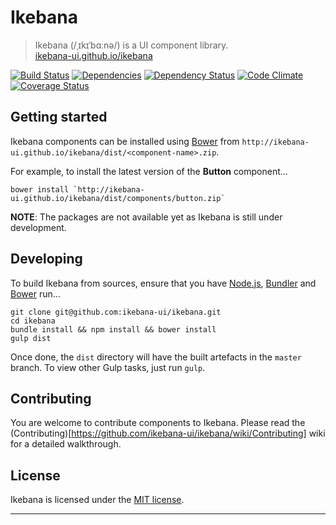 # Ikebana

> Ikebana (/ˌɪkɪˈbɑːnə/) is a UI component library.  
> [ikebana-ui.github.io/ikebana](http://ikebana-ui.github.io/ikebana)

[![Build Status](https://travis-ci.org/ikebana-ui/ikebana.png?branch=master)](https://travis-ci.org/ikebana-ui/ikebana) [![Dependencies](https://david-dm.org/ikebana-ui/ikebana.png)](https://david-dm.org/ikebana-ui/ikebana) [![Dependency Status](https://gemnasium.com/ikebana-ui/ikebana.png)](https://gemnasium.com/ikebana-ui/ikebana) [![Code Climate](https://codeclimate.com/github/ikebana-ui/ikebana.png)](https://codeclimate.com/github/ikebana-ui/ikebana) [![Coverage Status](https://coveralls.io/repos/ikebana-ui/ikebana/badge.png)](https://coveralls.io/r/ikebana-ui/ikebana)

## Getting started

Ikebana components can be installed using [Bower](http://bower.io) from `http://ikebana-ui.github.io/ikebana/dist/<component-name>.zip`.

For example, to install the latest version of the **Button** component...

```
bower install `http://ikebana-ui.github.io/ikebana/dist/components/button.zip`
```

**NOTE**: The packages are not available yet as Ikebana is still under development.

## Developing

To build Ikebana from sources, ensure that you have [Node.js](http://nodejs.org), [Bundler](http://bundler.io) and [Bower](http://bower.io) run...

```
git clone git@github.com:ikebana-ui/ikebana.git
cd ikebana
bundle install && npm install && bower install
gulp dist
```

Once done, the `dist` directory will have the built artefacts in the `master` branch. To view other Gulp tasks, just run `gulp`.

## Contributing

You are welcome to contribute components to Ikebana. Please read the (Contributing)[https://github.com/ikebana-ui/ikebana/wiki/Contributing] wiki for a detailed walkthrough.

## License

Ikebana is licensed under the [MIT license](license.md).

---
